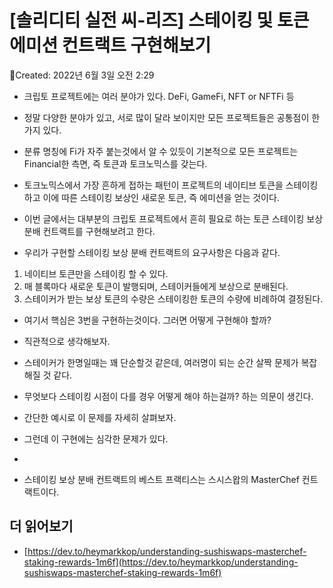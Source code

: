 # [솔리디티 실전 씨-리즈] 스테이킹 및 토큰 에미션 컨트랙트 구현해보기

Created: 2022년 6월 3일 오전 2:29

- 크립토 프로젝트에는 여러 분야가 있다. DeFi, GameFi, NFT or NFTFi 등
- 정말 다양한 분야가 있고, 서로 많이 달라 보이지만 모든 프로젝트들은 공통점이 한가지 있다.
- 분류 명칭에 Fi가 자주 붙는것에서 알 수 있듯이 기본적으로 모든 프로젝트는 Financial한 측면, 즉 토큰과 토크노믹스를 갖는다.
- 토크노믹스에서 가장 흔하게 접하는 패턴이 프로젝트의 네이티브 토큰을 스테이킹하고 이에 따른 스테이킹 보상인 새로운 토큰, 즉 에미션을 얻는 것이다.
- 이번 글에서는 대부분의 크립토 프로젝트에서 흔히 필요로 하는 토큰 스테이킹 보상 분배 컨트랙트를 구현해보려고 한다.

- 우리가 구현할 스테이킹 보상 분배 컨트랙트의 요구사항은 다음과 같다.

1. 네이티브 토큰만을 스테이킹 할 수 있다.
2. 매 블록마다 새로운 토큰이 발행되며, 스테이커들에게 보상으로 분배된다.
3. 스테이커가 받는 보상 토큰의 수량은 스테이킹한 토큰의 수량에 비례하여 결정된다.

- 여기서 핵심은 3번을 구현하는것이다. 그러면 어떻게 구현해야 할까?
- 직관적으로 생각해보자.
- 스테이커가 한명일때는 꽤 단순할것 같은데, 여러명이 되는 순간 살짝 문제가 복잡해질 것 같다.
- 무엇보다 스테이킹 시점이 다를 경우 어떻게 해야 하는걸까? 하는 의문이 생긴다.
- 간단한 예시로 이 문제를 자세히 살펴보자.

- 그런데 이 구현에는 심각한 문제가 있다.
- 

- 스테이킹 보상 분배 컨트랙트의 베스트 프랙티스는 스시스왑의 MasterChef 컨트랙트이다.

## 더 읽어보기

- [https://dev.to/heymarkkop/understanding-sushiswaps-masterchef-staking-rewards-1m6f](https://dev.to/heymarkkop/understanding-sushiswaps-masterchef-staking-rewards-1m6f)